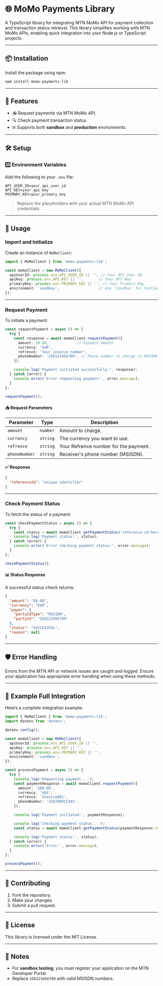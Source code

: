 
# 🌐 MoMo Payments Library

A TypeScript library for integrating MTN MoMo API for payment collection and transaction status retrieval. This library simplifies working with MTN MoMo APIs, enabling quick integration into your Node.js or TypeScript projects.

---

## 📦 Installation

Install the package using npm:

```bash
npm install momo-payments-lib
```

---

## 🌟 Features

- 📥 Request payments via MTN MoMo API.
- 🔍 Check payment transaction status.
- 🌐 Supports both **sandbox** and **production** environments.

---

## 🛠️ Setup

### 1️⃣ **Environment Variables**

Add the following to your `.env` file:

```env
API_USER_ID=your_api_user_id
API_KEY=your_api_key
PRIMARY_KEY=your_primary_key
```

> Replace the placeholders with your actual MTN MoMo API credentials.

---

## 🚀 Usage

### **Import and Initialize**

Create an instance of `MoMoClient`:

```typescript
import { MoMoClient } from 'momo-payments-lib';

const momoClient = new MoMoClient({
  apiUserId: process.env.API_USER_ID || '', // Your API User ID
  apiKey: process.env.API_KEY || '',       // Your API Key
  primaryKey: process.env.PRIMARY_KEY || '', // Your Primary Key
  environment: 'sandbox',                  // Use 'sandbox' for testing or 'production' for live
});
```

---

### **Request Payment**

To initiate a payment:

```typescript
const requestPayment = async () => {
  try {
    const response = await momoClient.requestPayment({
      amount: 50.00,             // Payment amount
      currency: 'EUR',
      refrence: 'Your invoice number',
      phoneNumber: '256123456789', // Phone number to charge in MSISDN format
    });

    console.log('Payment initiated successfully:', response);
  } catch (error) {
    console.error('Error requesting payment:', error.message);
  }
};

requestPayment();
```

#### 📥 **Request Parameters**

| Parameter    | Type     | Description                                  |
|--------------|----------|---------------------------------------------|
| `amount`     | `number` | Amount to charge.                           |
| `currency`   | `string` | The currency you want to use.               |
| `refrence`   | `string` | Your Refrence number for the payment.       |
| `phoneNumber`| `string` | Receiver's phone number (MSISDN).           |

#### ✅ **Response**

```json
{
  "referenceId": "unique-identifier"
}
```

---

### **Check Payment Status**

To fetch the status of a payment:

```typescript
const checkPaymentStatus = async () => {
  try {
    const status = await momoClient.getPaymentStatus('reference-id-here');
    console.log('Payment status:', status);
  } catch (error) {
    console.error('Error checking payment status:', error.message);
  }
};

checkPaymentStatus();
```

#### 📊 **Status Response**

A successful status check returns:

```json
{
  "amount": "50.00",
  "currency": "EUR",
  "payer": {
    "partyIdType": "MSISDN",
    "partyId": "256123456789"
  },
  "status": "SUCCESSFUL",
  "reason": null
}
```

---

## 🛡️ Error Handling

Errors from the MTN API or network issues are caught and logged. Ensure your application has appropriate error handling when using these methods.

---

## 🔗 Example Full Integration

Here’s a complete integration example:

```typescript
import { MoMoClient } from 'momo-payments-lib';
import dotenv from 'dotenv';

dotenv.config();

const momoClient = new MoMoClient({
  apiUserId: process.env.API_USER_ID || '',
  apiKey: process.env.API_KEY || '',
  primaryKey: process.env.PRIMARY_KEY || '',
  environment: 'sandbox',
});

const processPayment = async () => {
  try {
    console.log('Requesting payment...');
    const paymentResponse = await momoClient.requestPayment({
      amount: '100.00',
      currency: 'UGX',
      refrence: 'Invoice001',
      phoneNumber: '256789012345',
    });

    console.log('Payment initiated:', paymentResponse);

    console.log('Checking payment status...');
    const status = await momoClient.getPaymentStatus(paymentResponse.referenceId);

    console.log('Payment status:', status);
  } catch (error) {
    console.error('Error:', error.message);
  }
};

processPayment();
```

---

## 🤝 Contributing

1. Fork the repository.
2. Make your changes.
3. Submit a pull request.

---

## 📜 License

This library is licensed under the MIT License.

---

## 📝 Notes

- For **sandbox testing**, you must register your application on the MTN Developer Portal.
- Replace `256123456789` with valid MSISDN numbers.
